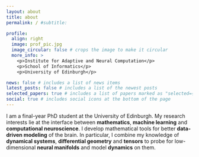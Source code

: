 ```yaml
---
layout: about
title: about
permalink: / #subtitle: 

profile:
  align: right
  image: prof_pic.jpg
  image_circular: false # crops the image to make it circular
  more_info: >
    <p>Institute for Adaptive and Neural Computation</p>
    <p>School of Informatics</p>
    <p>University of Edinburgh</p>

news: false # includes a list of news items
latest_posts: false # includes a list of the newest posts
selected_papers: true # includes a list of papers marked as "selected={true}"
social: true # includes social icons at the bottom of the page
---
```


I am a final-year PhD student at the University of Edinburgh. My research interests lie at the interface between **mathematics**, **machine learning** and **computational neuroscience**. I develop mathematical tools for better **data-driven modeling** of the brain. In particular, I combine my knowledge of **dynamical systems**, **differential geometry** and **tensors** to probe for low-dimensional **neural manifolds** and model **dynamics** on them.

